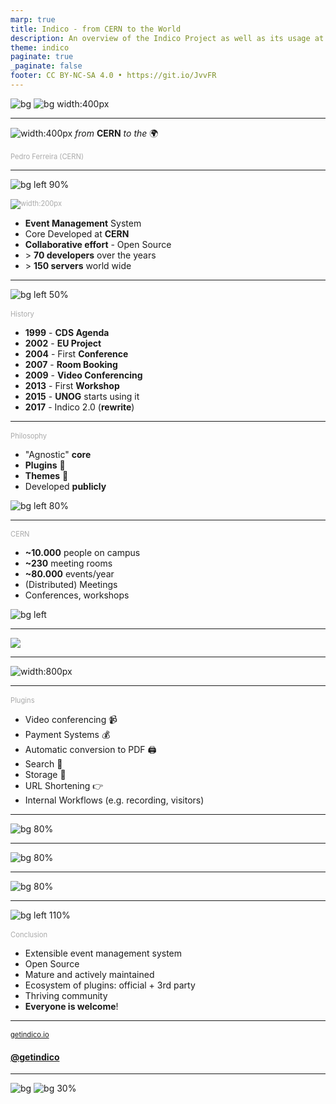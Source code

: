 ```yaml
---
marp: true
title: Indico - from CERN to the World
description: An overview of the Indico Project as well as its usage at CERN
theme: indico
paginate: true
_paginate: false
footer: CC BY-NC-SA 4.0 • https://git.io/JvvFR
---
```


<!-- _footer: '' -->

![bg](#0033A0)
![bg width:400px](assets/theme/cern.svg)

---

![width:400px](assets/theme/logo.svg)
*from* **CERN** *to the* 🌍

### Pedro Ferreira (CERN)

<style scoped>
h3 {
    color: #aaa;
    font-size: 0.8em;
    font-weight: normal;
}
</style>

---

![bg left 90%](assets/indico_main_page.png)

### ![width:200px](assets/theme/logo.svg)

 - **Event Management** System
 - Core Developed at **CERN**
 - **Collaborative effort** - Open Source
 - \> **70 developers** over the years
 - \> **150 servers** world wide

---

![bg left 50%](assets/vase.svg)

### History

 - **1999** - **CDS Agenda**
 - **2002** - **EU Project**
 - **2004** - First **Conference**
 - **2007** - **Room Booking**
 - **2009** - **Video Conferencing**
 - **2013** - First **Workshop**
 - **2015** - **UNOG** starts using it
 - **2017** - Indico 2.0 (**rewrite**)

<style scoped>
section {
    font-size: 1.7em;
}
</style>

---

### Philosophy

 - "Agnostic" **core**
 - **Plugins** 🧩
 - **Themes** 🎨
 - Developed **publicly**

![bg left 80%](assets/opensource.svg)

---

### CERN

- **~10.000** people on campus
- **~230** meeting rooms
- **~80.000** events/year
- (Distributed) Meetings
- Conferences, workshops

![bg left](assets/cern_aerial.png)

---

![](assets/event_types.svg)

---

![width:800px](assets/indico_rb.png)

---
### Plugins

 - Video conferencing 📹
 - Payment Systems 💰
 - Automatic conversion to PDF 🖨
 - Search 🔎
 - Storage 💾
 - URL Shortening 👉
 - Internal Workflows (e.g. recording, visitors)

---

![bg 80%](assets/indico_meeting_header.png)

---

![bg 80%](assets/indico_meeting_payments.png)

---

![bg 80%](assets/indico_vehicle.png)

---

![bg left 110%](assets/forum.png)

### Conclusion
 - Extensible event management system
 - Open Source
 - Mature and actively maintained
 - Ecosystem of plugins: official + 3rd party
 - Thriving community
 - **Everyone is welcome**!

---

### [getindico.io](https://getindico.io)
#### [@getindico](https://twitter.com/getindico)

---

<!-- _footer: '' -->
<!-- _paginate: false -->

![bg](#002939ff)
![bg 30%](assets/theme/logo_inverted.svg)
